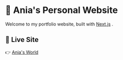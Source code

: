 # 🧠 Ania's Personal Website

Welcome to my portfolio website, built with [Next.js](https://nextjs.org/) .  

## 🚀 Live Site
👉 [Ania's World](https://aniaworld.vercel.app) 
